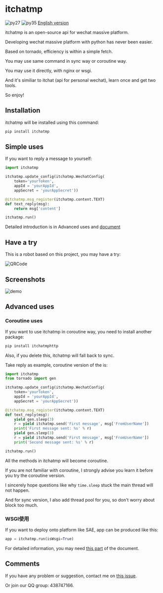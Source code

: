 # itchatmp

![py27][py27] ![py35][py35] [English version][english-version]

itchatmp is an open-source api for wechat massive platform.

Developing wechat massive platform with python has never been easier.

Based on tornado, efficiency is within a simple fetch.

You may use same command in sync way or coroutine way.

You may use it directly, with nginx or wsgi.

And it's similiar to itchat (api for personal wechat), learn once and get two tools.

So enjoy!

## Installation

itchatmp will be installed using this command:

```python
pip install itchatmp
```

## Simple uses

If you want to reply a message to yourself:

```python
import itchatmp

itchatmp.update_config(itchatmp.WechatConfig(
    token='yourToken',
    appId = 'yourAppId',
    appSecret = 'yourAppSecret'))

@itchatmp.msg_register(itchatmp.content.TEXT)
def text_reply(msg):
    return msg['content']

itchatmp.run()
```

Detailed introduction is in Advanced uses and [document][document]

## Have a try

This is a robot based on this project, you may have a try:

![QRCode][robot-qr]

## Screenshots

![demo][demo]

## Advanced uses

### Coroutine uses

If you want to use itchatmp in coroutine way, you need to install another package:

```python
pip install itchatmphttp
```

Also, if you delete this, itchatmp will fall back to sync.

Take reply as example, coroutine version of the is:

```python
import itchatmp
from tornado import gen

itchatmp.update_config(itchatmp.WechatConfig(
    token='yourToken',
    appId = 'yourAppId',
    appSecret = 'yourAppSecret'))

@itchatmp.msg_register(itchatmp.content.TEXT)
def text_reply(msg):
    yield gen.sleep(3)
    r = yield itchatmp.send('First message', msg['FromUserName'])
    print('First message sent: %s' % r)
    yield gen.sleep(3)
    r = yield itchatmp.send('First message', msg['FromUserName'])
    print('Second message sent: %s' % r)

itchatmp.run()
```

All the methods in itchatmp will become coroutine.

If you are not familiar with coroutine, I strongly advise you learn it before you try the coroutine version.

I sincerely hope questions like why `time.sleep` stuck the main thread will not happen.

And for sync version, I also add thread pool for you, so don't worry about block too much.

### WSGI使用

If you want to deploy onto platform like SAE, app can be produced like this:

```python
app = itchatmp.run(isWsgi=True)
```

For detailed information, you may need [this part][document-deploy] of the document.

## Comments

If you have any problem or suggestion, contact me on [this issue][issue#1].

Or join our QQ group: 438747166.

[py27]: https://img.shields.io/badge/python-2.7-ff69b4.svg
[py35]: https://img.shields.io/badge/python-3.5-red.svg
[english-version]: https://github.com/littlecodersh/itchatmp/blob/master/README_EN.md
[document]: http://itchatmp.readthedocs.io/zh_CN/latest/
[robot-qr]: http://7xrip4.com1.z0.glb.clouddn.com/MyPlatform%2F%E6%BC%94%E7%A4%BA%E4%BA%8C%E7%BB%B4%E7%A0%81.jpg?imageView/2/w/200/
[demo]: http://7xrip4.com1.z0.glb.clouddn.com/MyPlatform%2F%E5%85%AC%E4%BC%97%E5%8F%B7%E6%BC%94%E7%A4%BA.png?imageView/2/w/200/
[document-deploy]: http://itchatmp.readthedocs.io/zh_CN/latest/other/deploy/
[issue#1]: https://github.com/littlecodersh/itchatmp/issues/1
